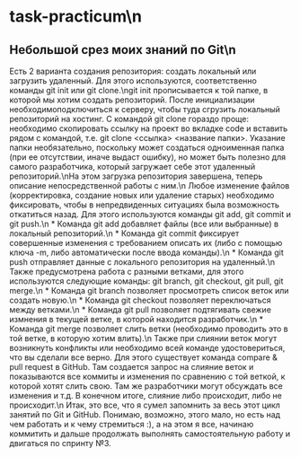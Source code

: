 # task-practicum\n
## Небольшой срез моих знаний по Git\n
Есть 2 варианта создания репозитория: создать локальный или загрузить удаленный. Для этого используются, соответственно команды git init или git clone.\ngit init прописывается к той папке, в которой мы хотим создать репозиторий. После инициализации необходимоподключиться к серверу, чтобы туда сгрузить локальный репозиторий на хостинг. С командой git clone гораздо проще: необходимо скопировать ссылку на проект во вкладке code и вставить рядом с командой, т.е. git clone <ссылка> <название папки>. Указание папки необязательно, поскольку может создаться одноименная папка (при ее отсутствии, иначе выдаст ошибку), но может быть полезно для самого разработчика, который загружает себе этот удаленный репозиторий.\nНа этом загрузка репозитория завершена, теперь описание непосредственной работы с ним.\n
Любое изменение файлов (корректировка, создание новых или удаление старых) необходимо фиксировать, чтобы в непредвиденных ситуациях была возможность откатиться назад. Для этого используются команды git add, git commit и git push.\n * Команда git add добавляет файлы (все или выбранные) в локальный репозиторий.\n *  Команда git commit фиксирует совершенные изменения с требованием описать их (либо с помощью ключа -m, либо автоматически после ввода команды).\n * Команда git push отправляет данные с локального репозитория на удаленный.\n
Также предусмотрена работа с разными ветками, для этого используются следующие команды: git branch, git checkout, git pull, git merge.\n * Команда git branch позволяет просмотреть список веток или создать новую.\n * Команда git checkout позволяет переключаться между ветками.\n * Команда git pull позволяет подтягивать свежие измнения в текущей ветке, в которой находится разработчик.\n * Команда git merge позволяет слить ветки (необходимо проводить это в той ветке, в которую хотим влить).\n
Также при слиянии веток могут возникнуть конфликты или необходимо всей команде удостовериться, что вы сделали все верно. Для этого существует команда compare & pull request в GitHub. Там создается запрос на слияние веток и показываются все коммиты и изменения по сравнению с той веткой, к которой хотят слить свою. Там же разработчики могут обсуждать все изменения и т.д. В конечном итоге, слияние либо происходит, либо не происходит.\n
Итак, это все, что я сумел запомнить за весь этот цикл занятий по Git и GitHub. Понимаю, возможно, этого мало, но есть над чем работать и к чему стремиться :), а на этом я все, начинаю коммитить и дальше продолжать выполнять самостоятельную работу и двигаться по спринту №3.
